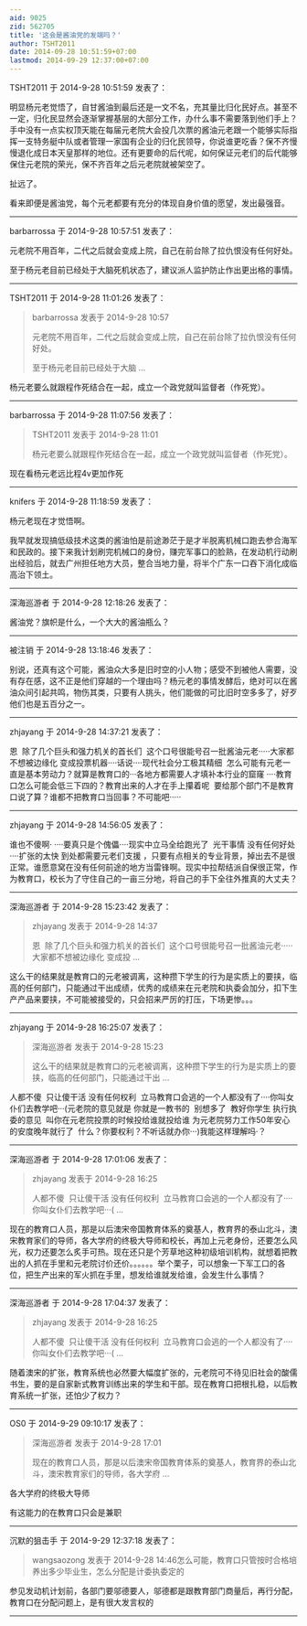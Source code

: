 ```yaml
---
aid: 9025
zid: 562705
title: '这会是酱油党的发端吗？'
author: TSHT2011
date: 2014-09-28 10:51:59+07:00
lastmod: 2014-09-29 12:37:00+07:00
---
```


TSHT2011 于 2014-9-28 10:51:59 发表了：

明显杨元老觉悟了，自甘酱油到最后还是一文不名，充其量比归化民好点。甚至不一定，归化民显然会逐渐掌握基层的大部分工作，办什么事不需要落到他们手上？手中没有一点实权顶天能在每届元老院大会投几次票的酱油元老跟一个能够实际指挥一支特务艇中队或者管理一家国有企业的归化民领导，你说谁更吃香？保不齐慢慢退化成日本天皇那样的地位。还有更要命的后代呢，如何保证元老们的后代能够保住元老院的荣光，保不齐百年之后元老院就被架空了。

扯远了。

看来即便是酱油党，每个元老都要有充分的体现自身价值的愿望，发出最强音。

---------

barbarrossa 于 2014-9-28 10:57:51 发表了：

元老院不用百年，二代之后就会变成上院，自己在前台除了拉仇恨没有任何好处。

至于杨元老目前已经处于大脑死机状态了，建议派人监护防止作出更出格的事情。

---------

TSHT2011 于 2014-9-28 11:01:26 发表了：

> barbarrossa 发表于 2014-9-28 10:57
> 
> 元老院不用百年，二代之后就会变成上院，自己在前台除了拉仇恨没有任何好处。
> 
> 至于杨元老目前已经处于大脑 ...



杨元老要么就跟程作死结合在一起，成立一个政党就叫监督者（作死党）。

---------

barbarrossa 于 2014-9-28 11:07:56 发表了：

> TSHT2011 发表于 2014-9-28 11:01
> 
> 杨元老要么就跟程作死结合在一起，成立一个政党就叫监督者（作死党）。



现在看杨元老远比程4v更加作死

---------

knifers 于 2014-9-28 11:18:59 发表了：

杨元老现在才觉悟啊。

我早就发现搞低级技术这类的酱油怕是前途渺茫于是才半脱离机械口跑去参合海军和民政的。接下来我计划刷完机械口的身份，赚完军事口的脸熟，在发动机行动刷出经验后，就去广州担任地方大员，整合当地力量，将半个广东一口吞下消化成临高治下领土。

---------

深海巡游者 于 2014-9-28 12:18:26 发表了：

酱油党？旗帜是什么，一个大大的酱油瓶么？

---------

被注销 于 2014-9-28 13:18:46 发表了：

别说，还真有这个可能，酱油众大多是旧时空的小人物；感受不到被他人需要，没有存在感，这不正是他们穿越的一个理由吗？杨元老的事情发酵后，绝对可以在酱油众间引起共鸣，物伤其类，只要有人挑头，他们能做的可比旧时空多多了，好歹他们也是五百分之一。

---------

zhjayang 于 2014-9-28 14:37:21 发表了：

恩  除了几个巨头和强力机关的首长们  这个口号很能号召一批酱油元老·····大家都不想被边缘化 变成投票机器····话说····现代社会分工极其精细  怎么可能有元老一直是基本劳动力？就算是教育口的···各地方都需要人才填补本行业的窟窿 ····教育口怎么可能会低三下四的？教育出来的人才在手上攥着呢  要给那个部门不是教育口说了算？谁都不把教育口当回事？不可能吧·····

---------

zhjayang 于 2014-9-28 14:56:05 发表了：

谁也不傻啊· ····要真只是个傀儡····现实中立马全给跑光了  光干事情 没有任何好处····扩张的太快 到处都需要元老们支援 ，只要有点相关的专业背景，掉出去不是很正常。谁愿意窝在没有任何前途的地方当雷锋啊。现实中拉帮结派自保很正常，作为教育口，校长为了守住自己的一亩三分地，将自己的手下全往外推真的大丈夫？

---------

深海巡游者 于 2014-9-28 15:23:42 发表了：

> zhjayang 发表于 2014-9-28 14:37
> 
> 恩  除了几个巨头和强力机关的首长们  这个口号很能号召一批酱油元老·····大家都不想被边缘化 变成投 ...



这么干的结果就是教育口的元老被调离，这种攒下学生的行为是实质上的要挟，临高的任何部门，只能通过干出成绩，优秀的成绩来在元老院和执委会加分，扣下生产产品来要挟，不可能被接受的，只会招来严厉的打压，下场更惨。。。

---------

zhjayang 于 2014-9-28 16:25:07 发表了：

> 深海巡游者 发表于 2014-9-28 15:23
> 
> 这么干的结果就是教育口的元老被调离，这种攒下学生的行为是实质上的要挟，临高的任何部门，只能通过干出 ...



人都不傻  只让傻干活 没有任何权利  立马教育口会逃的一个人都没有了····你叫女仆们去教学吧···(元老院的意见就是 你就是一教书的  别想多了  教好你学生 执行执委的意见  叫你在元老院投票的时候投给谁就投给谁 为元老院努力工作50年安心的安度晚年就行了  什么？你要权利？不听话就办你···)我能这样理解吗·？

---------

深海巡游者 于 2014-9-28 17:01:06 发表了：

> zhjayang 发表于 2014-9-28 16:25
> 
> 人都不傻  只让傻干活 没有任何权利  立马教育口会逃的一个人都没有了····你叫女仆们去教学吧···( ...



现在的教育口人员，那是以后澳宋帝国教育体系的奠基人，教育界的泰山北斗，澳宋教育家们的导师，各大学府的终极大导师和校长，再加上元老身份，还要怎么风光，权力还要怎么炙手可热。现在还只是个芳草地这种初级培训机构，就想着把教出的人抓在手里和元老院讨价还价。。。。。。举个栗子，可以想象一下军工口的各位，把生产出来的军火抓在手里，想发给谁就发给谁，会发生什么事情？

---------

深海巡游者 于 2014-9-28 17:04:37 发表了：

> zhjayang 发表于 2014-9-28 16:25
> 
> 人都不傻  只让傻干活 没有任何权利  立马教育口会逃的一个人都没有了····你叫女仆们去教学吧···( ...



随着澳宋的扩张，教育系统也必然要大幅度扩张的，元老院可不待见旧社会的酸儒书生，要的是自家新式教育训练出来的学生和干部。现在教育口把根扎稳，以后教育系统一扩张，还怕少了权力？

---------

OS0 于 2014-9-29 09:10:17 发表了：

> 深海巡游者 发表于 2014-9-28 17:01
> 
> 现在的教育口人员，那是以后澳宋帝国教育体系的奠基人，教育界的泰山北斗，澳宋教育家们的导师，各大学府 ...



各大学府的终极大导师

有这能力的在教育口只会是兼职

---------

沉默的狙击手 于 2014-9-29 12:37:18 发表了：

> wangsaozong 发表于 2014-9-28 14:46怎么可能，教育口只管按时合格培养出多少毕业生，怎么分配是计委执委定的



参见发动机计划前，各部门要邬德要人，邬德都是跟教育部门商量后，再行分配，教育口在分配问题上，是有很大发言权的

---------


